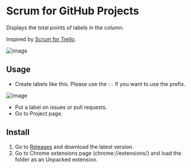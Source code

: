 # Scrum for GitHub Projects

Displays the total points of labels in the column.

Inspired by [Scrum for Trello](https://chrome.google.com/webstore/detail/scrum-for-trello/jdbcdblgjdpmfninkoogcfpnkjmndgje/reviews).

![image](https://user-images.githubusercontent.com/236607/43137294-755d7026-8f86-11e8-929d-fedecc7a955b.png)

## Usage

- Create labels like this. Please use the `::` If you want to use the prefix.

![image](https://user-images.githubusercontent.com/236607/43138019-95a2f8cc-8f88-11e8-97ce-ec21b014dadc.png)

- Put a label on issues or pull requests.
- Go to Project page.

## Install

1. Go to [Releases](https://github.com/hikarock/scrum-for-github-projects/releases) and download the latest version.
2. Go to Chrome extensions page (chrome://extensions/) and load the folder as an Unpacked extension.

